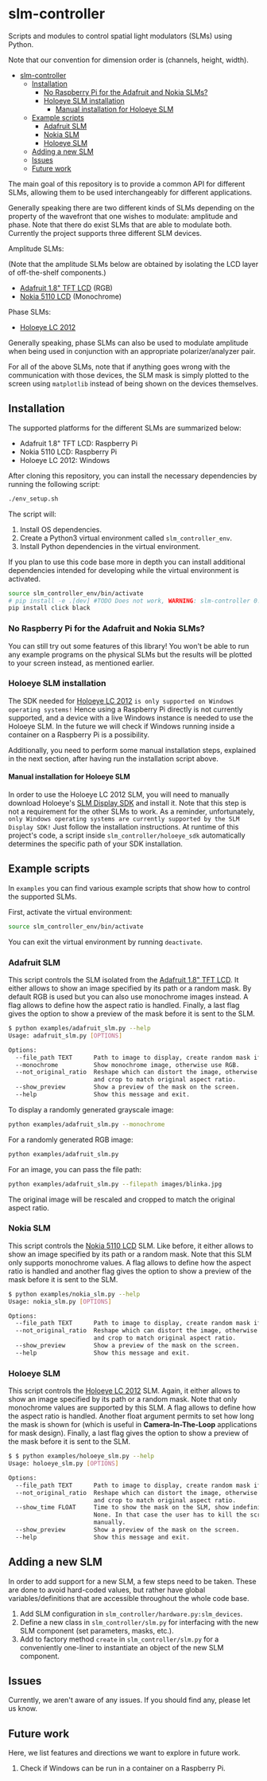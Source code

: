 # slm-controller

Scripts and modules to control spatial light modulators (SLMs) using Python.

Note that our convention for dimension order is (channels, height, width).

- [slm-controller](#slm-controller)
  - [Installation](#installation)
    - [No Raspberry Pi for the Adafruit and Nokia SLMs?](#no-raspberry-pi-for-the-adafruit-and-nokia-slms)
    - [Holoeye SLM installation](#holoeye-slm-installation)
      - [Manual installation for Holoeye SLM](#manual-installation-for-holoeye-slm)
  - [Example scripts](#example-scripts)
    - [Adafruit SLM](#adafruit-slm)
    - [Nokia SLM](#nokia-slm)
    - [Holoeye SLM](#holoeye-slm)
  - [Adding a new SLM](#adding-a-new-slm)
  - [Issues](#issues)
  - [Future work](#future-work)

The main goal of this repository is to provide a common API for different
SLMs, allowing them to be used interchangeably for different applications.

Generally speaking there are two different kinds of SLMs depending on the property of the wavefront that one wishes to modulate: amplitude and phase. Note that there do exist SLMs that are able to modulate both. Currently the
project supports three different SLM devices.

Amplitude SLMs:

(Note that the amplitude SLMs below are obtained by isolating the LCD layer of off-the-shelf components.)

- [Adafruit 1.8" TFT LCD](https://learn.adafruit.com/1-8-tft-display/overview) (RGB)
- [Nokia 5110 LCD](https://learn.adafruit.com/nokia-5110-3310-monochrome-lcd) (Monochrome)

Phase SLMs:

- [Holoeye LC 2012](https://holoeye.com/lc-2012-spatial-light-modulator/)

Generally speaking, phase SLMs can also be used to modulate amplitude when being
used in conjunction with an appropriate polarizer/analyzer pair.

For all of the above SLMs, note that if anything goes wrong with the communication with those devices, the
SLM mask is simply plotted to the screen using `matplotlib` instead of being
shown on the devices themselves.

## Installation

The supported platforms for the different SLMs are summarized below:

- Adafruit 1.8" TFT LCD: Raspberry Pi
- Nokia 5110 LCD: Raspberry Pi
- Holoeye LC 2012: Windows

After cloning this repository, you can install the necessary dependencies by
running the following script:

```sh
./env_setup.sh
```

The script will:

1. Install OS dependencies.
2. Create a Python3 virtual environment called `slm_controller_env`.
3. Install Python dependencies in the virtual environment.

If you plan to use this code base more in depth you can install additional
dependencies intended for developing while the virtual environment is activated.

<!-- TODO This still doesn't work! -->

```sh
source slm_controller_env/bin/activate
# pip install -e .[dev] #TODO Does not work, WARNING: slm-controller 0.0.2 does not provide the extra 'dev'
pip install click black
```

### No Raspberry Pi for the Adafruit and Nokia SLMs?

You can still try out some features of this library! You won't be able to run
any example programs on the physical SLMs but the results will be plotted to
your screen instead, as mentioned earlier.

### Holoeye SLM installation

The SDK needed for [Holoeye LC
2012](https://holoeye.com/lc-2012-spatial-light-modulator/) `is only supported on Windows operating systems!` Hence using a Raspberry Pi directly is not currently supported, and a device with a live Windows instance is needed to use the Holoeye SLM. In the
future we will check if Windows running inside a container on a Raspberry Pi is
a possibility.

Additionally, you need to perform some manual installation steps, explained in the
next section, after having run the installation script above.

#### Manual installation for Holoeye SLM

In order to use the Holoeye LC 2012 SLM, you will need to manually download Holoeye's [SLM Display
SDK](https://customers.holoeye.com/slm-display-sdk-v3-0-for-python-windows/) and
install it. Note that this step is
not a requirement for the other SLMs to work. As a reminder, unfortunately, `only Windows operating systems are currently supported by the SLM Display SDK!` Just
follow the installation instructions. At runtime of this project's code, a
script inside `slm_controller/holoeye_sdk` automatically determines the specific path
of your SDK installation.

## Example scripts

In `examples` you can find various example scripts that show how to control the
supported SLMs.

First, activate the virtual environment:

```sh
source slm_controller_env/bin/activate
```

You can exit the virtual environment by running `deactivate`.

### Adafruit SLM

This script controls the SLM isolated from the [Adafruit 1.8" TFT
LCD](https://learn.adafruit.com/1-8-tft-display/overview). It either allows
to show an image specified by its path or a random mask. By default RGB is
used but you can also use monochrome images instead. A flag allows to
define how the aspect ratio is handled. Finally, a last flag gives the option to
show a preview of the mask before it is sent to the SLM.

```sh
$ python examples/adafruit_slm.py --help
Usage: adafruit_slm.py [OPTIONS]

Options:
  --file_path TEXT      Path to image to display, create random mask if None.
  --monochrome          Show monochrome image, otherwise use RGB.
  --not_original_ratio  Reshape which can distort the image, otherwise scale
                        and crop to match original aspect ratio.
  --show_preview        Show a preview of the mask on the screen.
  --help                Show this message and exit.
```

To display a randomly generated grayscale image:

```sh
python examples/adafruit_slm.py --monochrome
```

For a randomly generated RGB image:

```sh
python examples/adafruit_slm.py
```

For an image, you can pass the file path:

```sh
python examples/adafruit_slm.py --filepath images/blinka.jpg
```

The original image will be rescaled and cropped to match the original aspect ratio.

### Nokia SLM

This script controls the [Nokia 5110
LCD](https://learn.adafruit.com/nokia-5110-3310-monochrome-lcd) SLM. Like
before, it either allows
to show an image specified by its path or a random mask. Note that this SLM
only supports monochrome values. A flag allows to
define how the aspect ratio is handled and another flag gives the option to
show a preview of the mask before it is sent to the SLM.

```sh
$ python examples/nokia_slm.py --help
Usage: nokia_slm.py [OPTIONS]

Options:
  --file_path TEXT      Path to image to display, create random mask if None.
  --not_original_ratio  Reshape which can distort the image, otherwise scale
                        and crop to match original aspect ratio.
  --show_preview        Show a preview of the mask on the screen.
  --help                Show this message and exit.
```

### Holoeye SLM

This script controls the [Holoeye LC
2012](https://holoeye.com/lc-2012-spatial-light-modulator/) SLM. Again, it either
allows to show an image specified by its path or a random mask. Note that only
monochrome values are supported by this SLM. A flag allows to
define how the aspect ratio is handled. Another float argument permits to set
how long the mask is shown for (which is useful in **Camera-In-The-Loop**
applications for mask design). Finally, a last flag gives the option to
show a preview of the mask before it is sent to the SLM.

```sh
$ $ python examples/holoeye_slm.py --help
Usage: holoeye_slm.py [OPTIONS]

Options:
  --file_path TEXT      Path to image to display, create random mask if None.
  --not_original_ratio  Reshape which can distort the image, otherwise scale
                        and crop to match original aspect ratio.
  --show_time FLOAT     Time to show the mask on the SLM, show indefinitely if
                        None. In that case the user has to kill the script
                        manually.
  --show_preview        Show a preview of the mask on the screen.
  --help                Show this message and exit.
```

## Adding a new SLM

In order to add support for a new SLM, a few steps need to be taken. These are
done to avoid hard-coded values, but rather have global variables/definitions
that are accessible throughout the whole code base.

1. Add SLM configuration in `slm_controller/hardware.py:slm_devices`.
2. Define a new class in `slm_controller/slm.py` for interfacing with the new SLM component (set parameters, masks, etc.).
3. Add to factory method `create` in `slm_controller/slm.py` for a conveniently one-liner to instantiate an object of the new SLM component.

## Issues

Currently, we aren't aware of any issues. If you should find any, please let us know.

## Future work

Here, we list features and directions we want to explore in future work.

1. Check if Windows can be run in a container on a Raspberry Pi.
